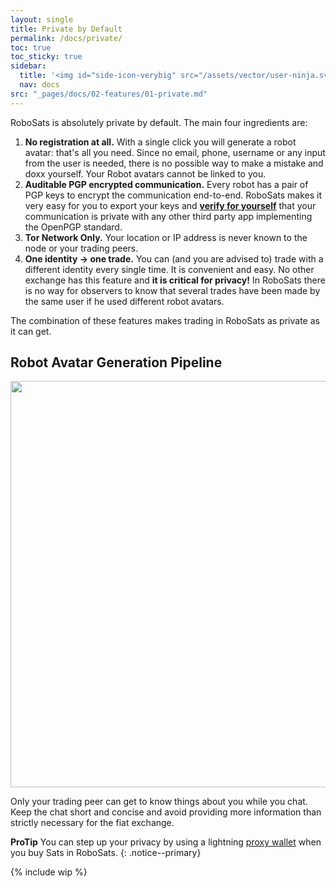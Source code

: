 ```yaml
---
layout: single
title: Private by Default
permalink: /docs/private/
toc: true
toc_sticky: true
sidebar:
  title: '<img id="side-icon-verybig" src="/assets/vector/user-ninja.svg"/>Private'
  nav: docs
src: "_pages/docs/02-features/01-private.md"
---
```


<!-- TODO: explain TOR, high entropy avatar, no registration, no identity reuse, lightning onion routing, no logs policy, etc. -->
RoboSats is absolutely private by default. The main four ingredients are:

1. **No registration at all.** With a single click you will generate a robot avatar: that's all you need. Since no email, phone, username or any input from the user is needed, there is no possible way to make a mistake and doxx yourself. Your Robot avatars cannot be linked to you.
2. **Auditable PGP encrypted communication.** Every robot has a pair of PGP keys to encrypt the communication end-to-end. RoboSats makes it very easy for you to export your keys and [<b>verify for yourself</b>](/docs/pgp-encryption) that your communication is private with any other third party app implementing the OpenPGP standard.
3. **Tor Network Only.** Your location or IP address is never known to the node or your trading peers.
4. **One identity -> one trade.** You can (and you are advised to) trade with a different identity every single time. It is convenient and easy. No other exchange has this feature and **it is critical for privacy!** In RoboSats there is no way for observers to know that several trades have been made by the same user if he used different robot avatars.

The combination of these features makes trading in RoboSats as private as it can get.

## Robot Avatar Generation Pipeline
<div align="center">
    <img src="/assets/images/private/usergen-pipeline.png" width="650"/>
</div>

Only your trading peer can get to know things about you while you chat. Keep the chat short and concise and avoid providing more information than strictly necessary for the fiat exchange.

**ProTip** You can step up your privacy by using a lightning [proxy wallet](/docs/proxy-wallets/) when you buy Sats in RoboSats.
{: .notice--primary}


{% include wip %}
